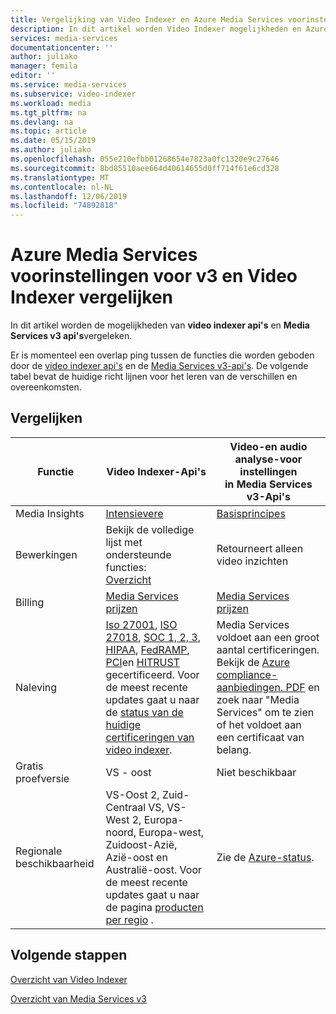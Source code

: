 ```yaml
---
title: Vergelijking van Video Indexer en Azure Media Services voorinstellingen voor v3 | Microsoft Docs
description: In dit artikel worden Video Indexer mogelijkheden en Azure Media Services v3-voor waarden vergeleken.
services: media-services
documentationcenter: ''
author: juliako
manager: femila
editor: ''
ms.service: media-services
ms.subservice: video-indexer
ms.workload: media
ms.tgt_pltfrm: na
ms.devlang: na
ms.topic: article
ms.date: 05/15/2019
ms.author: juliako
ms.openlocfilehash: 055e210efbb01268654e7823a0fc1320e9c27646
ms.sourcegitcommit: 8bd85510aee664d40614655d0ff714f61e6cd328
ms.translationtype: MT
ms.contentlocale: nl-NL
ms.lasthandoff: 12/06/2019
ms.locfileid: "74892818"
---
```

# <a name="compare-azure-media-services-v3-presets-and-video-indexer"></a>Azure Media Services voorinstellingen voor v3 en Video Indexer vergelijken 

In dit artikel worden de mogelijkheden van **video indexer api's** en **Media Services v3 api's**vergeleken. 

Er is momenteel een overlap ping tussen de functies die worden geboden door de [video indexer api's](https://api-portal.videoindexer.ai/) en de [Media Services v3-api's](https://github.com/Azure/azure-rest-api-specs/blob/master/specification/mediaservices/resource-manager/Microsoft.Media/stable/2018-07-01/Encoding.json). De volgende tabel bevat de huidige richt lijnen voor het leren van de verschillen en overeenkomsten. 

## <a name="compare"></a>Vergelijken

|Functie|Video Indexer-Api's |Video-en audio analyse-voor instellingen<br/>in Media Services v3-Api's|
|---|---|---|
|Media Insights|[Intensievere](video-indexer-output-json-v2.md) |[Basisprincipes](../latest/intelligence-concept.md)|
|Bewerkingen|Bekijk de volledige lijst met ondersteunde functies: <br/> [Overzicht](video-indexer-overview.md)|Retourneert alleen video inzichten|
|Billing|[Media Services prijzen](https://azure.microsoft.com/pricing/details/media-services/#analytics)|[Media Services prijzen](https://azure.microsoft.com/pricing/details/media-services/#analytics)|
|Naleving|[Iso 27001](https://www.microsoft.com/TrustCenter/Compliance/ISO-IEC-27001), [ISO 27018](https://www.microsoft.com/trustcenter/Compliance/ISO-IEC-27018), [SOC 1, 2, 3](https://www.microsoft.com/TrustCenter/Compliance/SOC), [HIPAA](https://www.microsoft.com/trustcenter/compliance/hipaa), [FedRAMP](https://www.microsoft.com/TrustCenter/Compliance/fedramp), [PCI](https://www.microsoft.com/trustcenter/compliance/pci)en [HITRUST](https://www.microsoft.com/TrustCenter/Compliance/hitrust) gecertificeerd. Voor de meest recente updates gaat u naar de [status van de huidige certificeringen van video indexer](https://gallery.technet.microsoft.com/Overview-of-Azure-c1be3942).|Media Services voldoet aan een groot aantal certificeringen. Bekijk de [Azure compliance-aanbiedingen. PDF](https://gallery.technet.microsoft.com/Overview-of-Azure-c1be3942/file/178110/23/Microsoft%20Azure%20Compliance%20Offerings.pdf) en zoek naar "Media Services" om te zien of het voldoet aan een certificaat van belang.|
|Gratis proefversie|VS - oost|Niet beschikbaar|
|Regionale beschikbaarheid|VS-Oost 2, Zuid-Centraal VS, VS-West 2, Europa-noord, Europa-west, Zuidoost-Azië, Azië-oost en Australië-oost.  Voor de meest recente updates gaat u naar de pagina [producten per regio](https://azure.microsoft.com/global-infrastructure/services/?products=cognitive-services) .|Zie de [Azure-status](https://azure.microsoft.com/global-infrastructure/services/?products=media-services).|

## <a name="next-steps"></a>Volgende stappen

[Overzicht van Video Indexer](video-indexer-overview.md)

[Overzicht van Media Services v3](../latest/media-services-overview.md)
